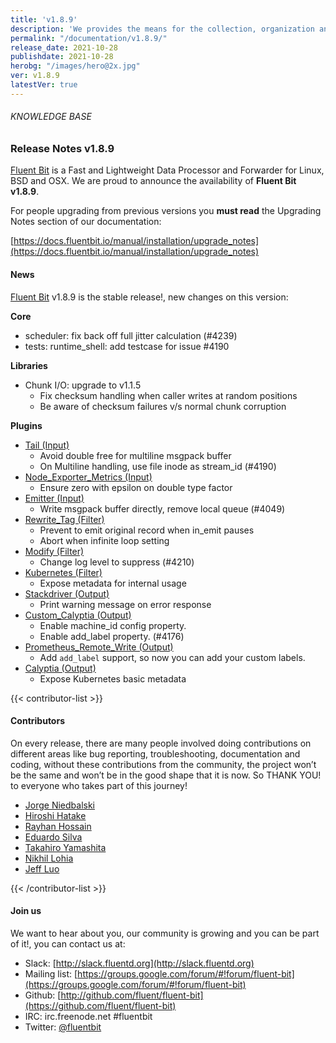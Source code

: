 ```yaml
---
title: 'v1.8.9'
description: 'We provides the means for the collection, organization and computerized retrieval of knowledgeand Lightweight Data Forwarder for Linux, BSD and OSX. We are proud to announce the availability of Fluent Bit v1.8.9.'
permalink: "/documentation/v1.8.9/"
release_date: 2021-10-28
publishdate: 2021-10-28
herobg: "/images/hero@2x.jpg"
ver: v1.8.9
latestVer: true
---
```


###### KNOWLEDGE BASE

### Release Notes v1.8.9

[Fluent Bit](https://fluentbit.io) is a Fast and Lightweight Data Processor and Forwarder for Linux, BSD and OSX. We are proud to announce the availability of **Fluent Bit v1.8.9**.

For people upgrading from previous versions you **must read** the Upgrading Notes section of our documentation:

[https://docs.fluentbit.io/manual/installation/upgrade_notes](https://docs.fluentbit.io/manual/installation/upgrade_notes)

#### News

[Fluent Bit](https://fluentbit.io) v1.8.9 is the stable release!, new changes on this version:


**Core**

* scheduler: fix back off full jitter calculation (#4239)
* tests: runtime_shell: add testcase for issue #4190



**Libraries**

* Chunk I/O: upgrade to v1.1.5
  * Fix checksum handling when caller writes at random positions
  * Be aware of checksum failures v/s normal chunk corruption


**Plugins**

* [Tail (Input)](https://docs.fluentbit.io/manual/pipeline/inputs/tail/)
  * Avoid double free for multiline msgpack buffer
  * On Multiline handling, use file inode as stream_id (#4190)
* [Node_Exporter_Metrics (Input)](https://docs.fluentbit.io/manual/pipeline/inputs/node_exporter_metrics/)
  * Ensure zero with epsilon on double type factor
* [Emitter (Input)](https://docs.fluentbit.io/manual/pipeline/inputs/emitter/)
  * Write msgpack buffer directly, remove local queue (#4049)
* [Rewrite_Tag (Filter)](https://docs.fluentbit.io/manual/pipeline/filters/rewrite_tag/)
  * Prevent to emit original record when in_emit pauses
  * Abort when infinite loop setting
* [Modify (Filter)](https://docs.fluentbit.io/manual/pipeline/filters/modify/)
  * Change log level to suppress (#4210)
* [Kubernetes (Filter)](https://docs.fluentbit.io/manual/pipeline/filters/kubernetes/)
  * Expose metadata for internal usage
* [Stackdriver (Output)](https://docs.fluentbit.io/manual/pipeline/outputs/stackdriver/)
  * Print warning message on error response
* [Custom_Calyptia (Output)](https://docs.fluentbit.io/manual/administration/monitoring#calyptia-cloud)
  * Enable machine_id config property.
  * Enable add_label property. (#4176)
* [Prometheus_Remote_Write (Output)](https://docs.fluentbit.io/manual/pipeline/outputs/prometheus_remote_write/)
  * Add `add_label` support, so now you can add your custom labels.
* [Calyptia (Output)](https://docs.fluentbit.io/manual/pipeline/outputs/custom_calyptia/)
  * Expose Kubernetes basic metadata


{{< contributor-list >}}

#### Contributors

On every release, there are many people involved doing contributions on different areas like bug reporting, troubleshooting, documentation and coding, without these contributions from the community, the project won’t be the same and won’t be in the good shape that it is now. So THANK YOU! to everyone who takes part of this journey!


* [Jorge Niedbalski](https://github.com/niedbalski)
* [Hiroshi Hatake](https://github.com/cosmo0920)
* [Rayhan Hossain](https://github.com/hossain-rayhan)
* [Eduardo Silva](https://github.com/edsiper)
* [Takahiro Yamashita](https://github.com/nokute78)
* [Nikhil Lohia](https://github.com/nikoo28)
* [Jeff Luo](https://github.com/JeffLuoo)

{{< /contributor-list >}}

#### Join us

We want to hear about you, our community is growing and you can be part of it!, you can contact us at:

* Slack: [http://slack.fluentd.org](http://slack.fluentd.org)
* Mailing list: [https://groups.google.com/forum/#!forum/fluent-bit](https://groups.google.com/forum/#!forum/fluent-bit)
* Github: [http://github.com/fluent/fluent-bit](https://github.com/fluent/fluent-bit)
* IRC: irc.freenode.net #fluentbit
* Twitter: [@fluentbit](https://twitter.com/fluentbit)